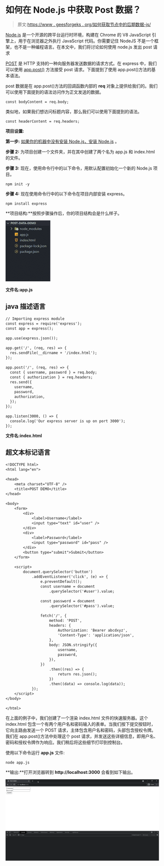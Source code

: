 # 如何在 Node.js 中获取 Post 数据？

> 原文:[https://www . geesforgeks . org/如何获取节点中的后期数据-js/](https://www.geeksforgeeks.org/how-to-get-post-data-in-node-js/)

[Node.js](https://www.geeksforgeeks.org/nodejs-tutorials/) 是一个开源的跨平台运行时环境，构建在 Chrome 的 V8 JavaScript 引擎上，用于在浏览器之外执行 JavaScript 代码。你需要记住 NodeJS 不是一个框架，也不是一种编程语言。在本文中，我们将讨论如何使用 node.js 发出 post 请求

[POST](https://www.geeksforgeeks.org/how-http-post-request-work-in-node-js/) 是 HTTP 支持的一种向服务器发送数据的请求方式。在 express 中，我们可以使用 [app.post()](https://www.geeksforgeeks.org/express-js-app-post-function/) 方法接受 post 请求。下面提到了使用 app.post()方法的基本语法。

post 数据是在 app.post()方法的回调函数内部的 **req** 对象上提供给我们的。我们可以使用下面提到的语法访问作为正文发送的数据。

```
const bodyContent = req.body;
```

类似地，如果我们想访问标题内容，那么我们可以使用下面提到的语法。

```
const headerContent = req.headers;
```

**项目设置:**

**第一步:** [如果你的机器中没有安装 Node.js，安装 Node.js](https://www.geeksforgeeks.org/installation-of-node-js-on-windows/) 。

**步骤 2:** 为项目创建一个文件夹，并在其中创建了两个名为 app.js 和 index.html 的文件。

**步骤 3:** 现在，使用命令行中的以下命令，用默认配置初始化一个新的 Node.js 项目。

```
npm init -y
```

**步骤 4:** 现在使用命令行中的以下命令在项目内部安装 express。

```
npm install express
```

**项目结构:**按照步骤操作后，你的项目结构会是什么样子。

![](img/27cc556610a95b4e4b0539614883a929.png)

**文件名:app.js**

## java 描述语言

```
// Importing express module
const express = require('express');
const app = express();

app.use(express.json());

app.get('/', (req, res) => {
  res.sendFile(__dirname + '/index.html');
});

app.post('/', (req, res) => {
  const { username, password } = req.body;
  const { authorization } = req.headers;
  res.send({
    username,
    password,
    authorization,
  });
});

app.listen(3000, () => {
  console.log('Our express server is up on port 3000');
});
```

**文件名:index.html**

## 超文本标记语言

```
<!DOCTYPE html>
<html lang="en">

<head>
    <meta charset="UTF-8" />
    <title>POST DEMO</title>
</head>

<body>
    <form>
        <div>
            <label>Username</label>
            <input type="text" id="user" />
        </div>
        <div>
            <label>Password</label>
            <input type="password" id="pass" />
        </div>
        <button type="submit">Submit</button>
    </form>

    <script>
        document.querySelector('button')
            .addEventListener('click', (e) => {
                e.preventDefault();
                const username = document
                    .querySelector('#user').value;

                const password = document
                    .querySelector('#pass').value;

                fetch('/', {
                    method: 'POST',
                    headers: {
                        Authorization: 'Bearer abcdxyz',
                        'Content-Type': 'application/json',
                    },
                    body: JSON.stringify({
                        username,
                        password,
                    }),
                })
                    .then((res) => {
                        return res.json();
                    })
                    .then((data) => console.log(data));
            });
    </script>
</body>

</html>
```

在上面的例子中，我们创建了一个渲染 index.html 文件的快速服务器。这个 index.html 包含一个有两个用户名和密码输入的表单。当我们按下提交按钮时，它向主路由发送一个 POST 请求，主体包含用户名和密码，头部包含授权令牌。我们在 app.post()方法中处理这个 post 请求，并发送这些详细信息，即用户名、密码和授权令牌作为响应。我们稍后将这些细节打印到控制台。

使用以下命令运行 **app.js** 文件:

```
node app.js
```

**输出:**打开浏览器转到 **http://localhost:3000** 会看到如下输出。

![](img/450cd59f5dbc59373d742a713a4da6e2.png)